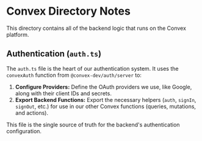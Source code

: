 # Convex Directory Notes

This directory contains all of the backend logic that runs on the Convex platform.

## Authentication (`auth.ts`)

The `auth.ts` file is the heart of our authentication system. It uses the `convexAuth` function from `@convex-dev/auth/server` to:

1.  **Configure Providers:** Define the OAuth providers we use, like Google, along with their client IDs and secrets.
2.  **Export Backend Functions:** Export the necessary helpers (`auth`, `signIn`, `signOut`, etc.) for use in our other Convex functions (queries, mutations, and actions).

This file is the single source of truth for the backend's authentication configuration.
